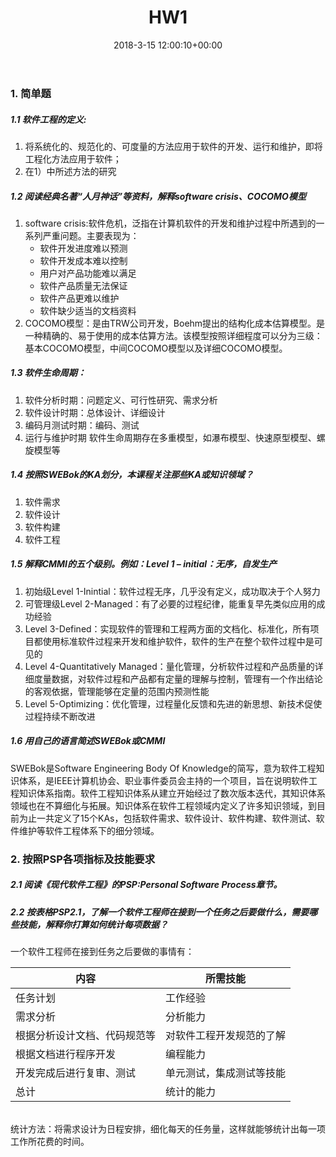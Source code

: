 ﻿---
layout: post

title: HW1

date: 2018-3-15 12:00:10+00:00

categories: 日志

tags: 博客

---


### 1. 简单题

##### 1.1 软件工程的定义:
1. 将系统化的、规范化的、可度量的方法应用于软件的开发、运行和维护，即将工程化方法应用于软件；
2. 在1）中所述方法的研究

##### 1.2 阅读经典名著“人月神话”等资料，解释software crisis、COCOMO模型
1. software crisis:软件危机，泛指在计算机软件的开发和维护过程中所遇到的一系列严重问题。主要表现为：
    - 软件开发进度难以预测
    - 软件开发成本难以控制
    - 用户对产品功能难以满足
    - 软件产品质量无法保证
    - 软件产品更难以维护
    - 软件缺少适当的文档资料
2. COCOMO模型：是由TRW公司开发，Boehm提出的结构化成本估算模型。是一种精确的、易于使用的成本估算方法。该模型按照详细程度可以分为三级：基本COCOMO模型，中间COCOMO模型以及详细COCOMO模型。

##### 1.3 软件生命周期：
1. 软件分析时期：问题定义、可行性研究、需求分析
2. 软件设计时期：总体设计、详细设计
3. 编码月测试时期：编码、测试
4. 运行与维护时期
软件生命周期存在多重模型，如瀑布模型、快速原型模型、螺旋模型等

##### 1.4 按照SWEBok的KA划分，本课程关注那些KA或知识领域？
1.	软件需求
2.	软件设计
3.	软件构建
4.	软件工程

##### 1.5 解释CMMI的五个级别。例如：Level 1 – initial：无序，自发生产
1.	初始级Level 1-Inintial：软件过程无序，几乎没有定义，成功取决于个人努力
2.	可管理级Level 2-Managed：有了必要的过程纪律，能重复早先类似应用的成功经验
3.	Level 3-Defined：实现软件的管理和工程两方面的文档化、标准化，所有项目都使用标准软件过程来开发和维护软件，软件的生产在整个软件过程中是可见的
4.	Level 4-Quantitatively Managed：量化管理，分析软件过程和产品质量的详细度量数据，对软件过程和产品都有定量的理解与控制，管理有一个作出结论的客观依据，管理能够在定量的范围内预测性能
5.	Level 5-Optimizing：优化管理，过程量化反馈和先进的新思想、新技术促使过程持续不断改进

##### 1.6 用自己的语言简述SWEBok或CMMI
SWEBok是Software Engineering Body Of Knowledge的简写，意为软件工程知识体系，是IEEE计算机协会、职业事件委员会主持的一个项目，旨在说明软件工程知识体系指南。软件工程知识体系从建立开始经过了数次版本迭代，其知识体系领域也在不算细化与拓展。知识体系在软件工程领域内定义了许多知识领域，到目前为止一共定义了15个KAs，包括软件需求、软件设计、软件构建、软件测试、软件维护等软件工程体系下的细分领域。

### 2. 按照PSP各项指标及技能要求
##### 2.1 阅读《现代软件工程》的PSP:Personal Software Process章节。	

##### 2.2 按表格PSP2.1，了解一个软件工程师在接到一个任务之后要做什么，需要哪些技能，解释你打算如何统计每项数据？
一个软件工程师在接到任务之后要做的事情有：

内容 | 所需技能
---|---
任务计划 | 工作经验
需求分析 | 分析能力
根据分析设计文档、代码规范等|对软件工程开发规范的了解
根据文档进行程序开发|编程能力
开发完成后进行复审、测试|单元测试，集成测试等技能
总计|统计的能力

<br/>统计方法：将需求设计为日程安排，细化每天的任务量，这样就能够统计出每一项工作所花费的时间。

